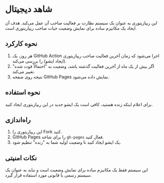 # شاهد دیجیتال

این ریپازیتوری به عنوان یک سیستم نظارت بر فعالیت صاحب آن عمل می‌کند. هدف آن ایجاد یک مکانیزم ساده برای نمایش وضعیت حیات صاحب ریپازیتوری است.

## نحوه کارکرد

1. هر روز، یک GitHub Action اجرا می‌شود که زمان آخرین فعالیت صاحب ریپازیتوری (ایجاد ایشو) را بررسی می‌کند.
2. اگر بیش از یک ماه از آخرین فعالیت گذشته باشد، وضعیت به "احتمالاً فوت شده" تغییر می‌کند.
3. نتیجه روی صفحه GitHub Pages نمایش داده می‌شود.

## نحوه استفاده

برای اعلام اینکه زنده هستید، کافی است یک ایشو جدید در این ریپازیتوری ایجاد کنید.

## راه‌اندازی

1. این ریپازیتوری را Fork کنید.
2. GitHub Pages را برای شاخه `gh-pages` فعال کنید.
3. یک ایشو ایجاد کنید تا وضعیت اولیه شما به "زنده" تنظیم شود.

## نکات امنیتی

این سیستم فقط یک مکانیزم ساده برای نمایش وضعیت است و نباید به عنوان یک سیستم رسمی یا قانونی مورد استفاده قرار گیرد.